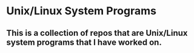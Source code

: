 # Unix/Linux System Programs

## This is a collection of repos that are Unix/Linux system programs that I have worked on.
